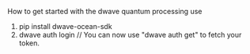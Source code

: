 How to get started with the dwave quantum processing use

1. pip install dwave-ocean-sdk
2. dwave auth login 
// You can now use "dwave auth get" to fetch your token.
